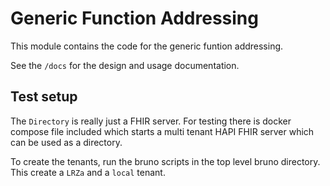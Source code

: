 # Generic Function Addressing

This module contains the code for the generic funtion addressing.

See the `/docs` for the design and usage documentation.

## Test setup

The `Directory` is really just a FHIR server. For testing there is docker compose file included which starts a multi tenant HAPI FHIR server which can be used as a directory.

To create the tenants, run the bruno scripts in the top level bruno directory. This create a `LRZa` and a `local` tenant.
